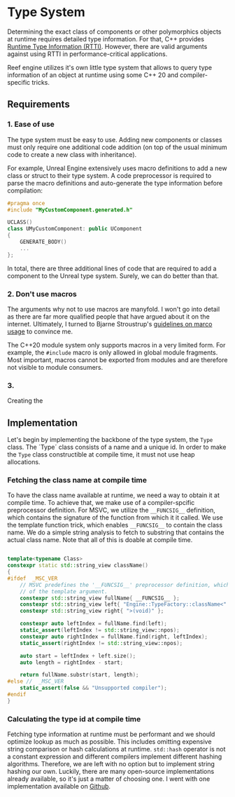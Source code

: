# Type System

Determining the exact class of components or other polymorphics objects at runtime requires detailed type information. For that, C++ provides [Runtime Type Information (RTTI)](https://learn.microsoft.com/en-us/cpp/cpp/run-time-type-information?view=msvc-170). However, there are valid arguments against using RTTI in performance-critical applications. 

Reef engine utilizes it's own little type system that allows to query type information of an object at runtime using some C++ 20 and compiler-specific tricks.

## Requirements

### 1. Ease of use

The type system must be easy to use. Adding new components or classes must only require one additional code addition (on top of the usual minimum code to create a new class with inheritance). 


For example, Unreal Engine extensively uses macro definitions to add a new class or struct to their type system. A code preprocessor is required to parse the macro definitions and auto-generate the type information before compilation:

```C++
#pragma once
#include "MyCustomComponent.generated.h"

UCLASS()
class UMyCustomComponent: public UComponent
{
    GENERATE_BODY()
    ...
};
```

In total, there are three additional lines of code that are required to add a component to the Unreal type system. Surely, we can do better than that.

### 2. Don't use macros

The arguments why not to use macros are manyfold. I won't go into detail as there are far more qualified people that have argued about it on the internet. Ultimately, I turned to Bjarne Stroustrup's [guidelines on marco usage](https://www.stroustrup.com/bs_faq2.html#macro) to convince me.

The C++20 module system only supports macros in a very limited form. For example, the `#include` macro is only allowed in global module fragments. Most important, macros cannot be exported from modules and are therefore not visible to module consumers. 

### 3. 

Creating the 


## Implementation

Let's begin by implementing the backbone of the type system, the `Type` class. The ´Type´ class consists of a name and a unique id. In order to make the `Type` class constructible at compile time, it must not use heap allocations. 

### Fetching the class name at compile time

To have the class name available at runtime, we need a way to obtain it at compile time. To achieve that, we make use of a compiler-spcific preprocessor definition. For MSVC, we utilize the `__FUNCSIG__` definition, which contains the signature of the function from which it it called. We use the template function trick, which enables `__FUNCSIG__` to contain the class name. We do a simple string analysis to fetch to substring that contains the actual class name. Note that all of this is doable at compile time.

```C++

template<typename Class>
constexpr static std::string_view className()
{
#ifdef  _MSC_VER
    // MSVC predefines the '__FUNCSIG__' preprocessor definition, which, for the templated function, contains the name
    // of the template argument.
    constexpr std::string_view fullName{ __FUNCSIG__ };
    constexpr std::string_view left{ "Engine::TypeFactory::className<" };
    constexpr std::string_view right{ ">(void)" };

    constexpr auto leftIndex = fullName.find(left);
    static_assert(leftIndex != std::string_view::npos);
    constexpr auto rightIndex = fullName.find(right, leftIndex);
    static_assert(rightIndex != std::string_view::npos);

    auto start = leftIndex + left.size();
    auto length = rightIndex - start;

    return fullName.substr(start, length);
#else //  _MSC_VER
    static_assert(false && "Unsupported compiler");
#endif
}
```

### Calculating the type id at compile time

Fetching type information at runtime must be performant and we should optimize lookup as much as possible. This includes omitting expensive string comparison or hash calculations at runtime. `std::hash` operator is not a constant expression and different compilers implement different hashing algorithms. Therefore, we are left with no option but to implement string hashing our own. Luckily, there are many open-source implementations already available, so it's just a matter of choosing one. I went with one implementation available on [Github](https://gist.github.com/iwanders/8e1cb7b92af2ccf8d1a73450d771f483).

## 

## 